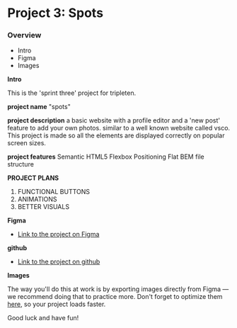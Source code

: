 # Project 3: Spots

### Overview

- Intro
- Figma
- Images

**Intro**

This is the 'sprint three' project for tripleten.

**project name**
"spots"

**project description**
a basic website with a profile editor and a 'new post' feature to add your own photos. similar to a well known website called vsco.
This project is made so all the elements are displayed correctly on popular screen sizes.

**project features**
Semantic HTML5
Flexbox
Positioning
Flat BEM file structure

**PROJECT PLANS**

1. FUNCTIONAL BUTTONS
2. ANIMATIONS
3. BETTER VISUALS

**Figma**

- [Link to the project on Figma](https://www.figma.com/file/BBNm2bC3lj8QQMHlnqRsga/Sprint-3-Project-%E2%80%94-Spots?type=design&node-id=2%3A60&mode=design&t=afgNFybdorZO6cQo-1)

**github**

- [Link to the project on github](https://jostea4ever.github.io/se_project_spots/index.html)

**Images**

The way you'll do this at work is by exporting images directly from Figma — we recommend doing that to practice more. Don't forget to optimize them [here](https://tinypng.com/), so your project loads faster.

Good luck and have fun!
